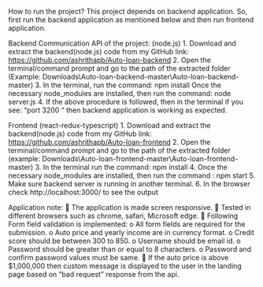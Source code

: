 How to run the project?
This project depends on backend application. So, first run the backend application as mentioned below and then run frontend application.

Backend Communication API of the project: (node.js)
    1.	Download and extract the backend(node.js) code from my GitHub link: https://github.com/ashrithapb/Auto-loan-backend 
    2.	Open the terminal/command prompt and go to the path of the extracted folder (Example: Downloads\Auto-loan-backend-master\Auto-loan-backend-master)
    3.	In the terminal, run the command: npm install
    Once the necessary node_modules are installed, then run the command: node server.js
    4.	If the above procedure is followed, then in the terminal if you see: “port 3200 “ then backend application is working as expected.
    
Frontend (react-redux-typescript)
    1.	Download and extract the backend(node.js) code from my GitHub link: https://github.com/ashrithapb/Auto-loan-frontend 
    2.	Open the terminal/command prompt and go to the path of the extracted folder (example: Downloads\Auto-loan-frontend-master\Auto-loan-frontend-master)
    3.	In the terminal run the command: npm install
    4.	Once the necessary node_modules are installed, then run the command : npm start
    5.	Make sure backend server is running in another terminal. 
    6.	In the browser check http://localhost:3000/ to see the output
    
Application note:
    	The application is made screen responsive.
    	Tested in different browsers such as chrome, safari, Microsoft edge.
    	Following Form field validation is implemented:
        o	All form fields are required for the submission.
        o	Auto price and yearly income are in currency format.
        o	Credit score should be between 300 to 850.
        o	Username should be email id.
        o	Password should be greater than or equal to 8 characters.
        o	Password and confirm password values must be same.
    	If the auto price is above $1,000,000 then custom message is displayed to the user in the landing page based on “bad request” response from the api.
